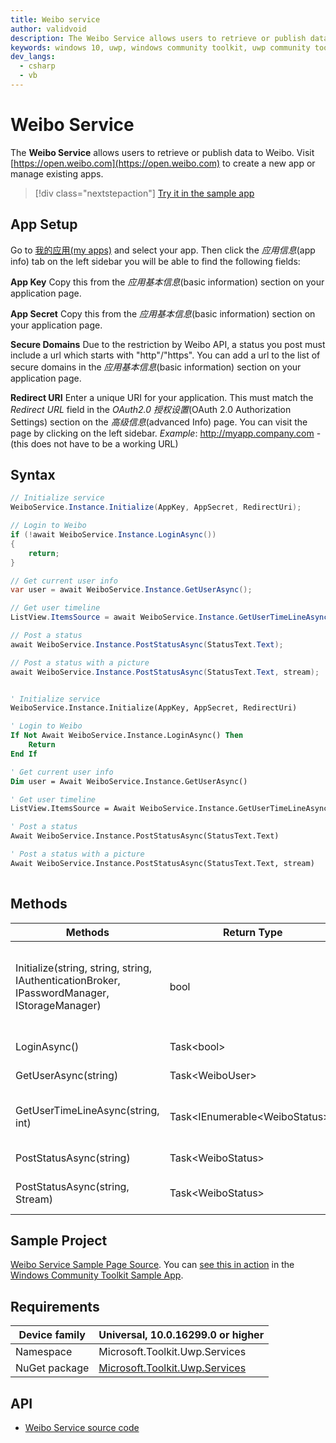 ```yaml
---
title: Weibo service
author: validvoid
description: The Weibo Service allows users to retrieve or publish data to Weibo.
keywords: windows 10, uwp, windows community toolkit, uwp community toolkit, uwp toolkit, Weibo
dev_langs:
  - csharp
  - vb
---
```


# Weibo Service

The **Weibo Service** allows users to retrieve or publish data to Weibo. Visit [https://open.weibo.com](https://open.weibo.com) to create a new app or manage existing apps.

> [!div class="nextstepaction"]
> [Try it in the sample app](uwpct://Services?sample=Weibo%20Service)

## App Setup

Go to [我的应用(my apps)](http://open.weibo.com/apps) and select your app. Then click the *应用信息*(app info) tab on the left sidebar you will be able to find the following fields:

**App Key**
Copy this from the *应用基本信息*(basic information) section on your application page.

**App Secret**
Copy this from the *应用基本信息*(basic information) section on your application page.

**Secure Domains**
Due to the restriction by Weibo API, a status you post must include a url which starts with "http"/"https". You can add a url to the list of secure domains in the *应用基本信息*(basic information) section on your application page.

**Redirect URI** Enter a unique URI for your application.  This must match the *Redirect URL* field in the *OAuth2.0 授权设置*(OAuth 2.0 Authorization Settings) section on the *高级信息*(advanced Info) page. You can visit the page by clicking on the left sidebar. 
*Example*: http://myapp.company.com - (this does not have to be a working URL)

## Syntax

```csharp
// Initialize service
WeiboService.Instance.Initialize(AppKey, AppSecret, RedirectUri);

// Login to Weibo
if (!await WeiboService.Instance.LoginAsync())
{
    return;
}

// Get current user info
var user = await WeiboService.Instance.GetUserAsync();

// Get user timeline
ListView.ItemsSource = await WeiboService.Instance.GetUserTimeLineAsync(user.ScreenName, 50);

// Post a status
await WeiboService.Instance.PostStatusAsync(StatusText.Text);

// Post a status with a picture
await WeiboService.Instance.PostStatusAsync(StatusText.Text, stream);

```
```vb

' Initialize service
WeiboService.Instance.Initialize(AppKey, AppSecret, RedirectUri)

' Login to Weibo
If Not Await WeiboService.Instance.LoginAsync() Then
    Return
End If

' Get current user info
Dim user = Await WeiboService.Instance.GetUserAsync()

' Get user timeline
ListView.ItemsSource = Await WeiboService.Instance.GetUserTimeLineAsync(user.ScreenName, 50)

' Post a status
Await WeiboService.Instance.PostStatusAsync(StatusText.Text)

' Post a status with a picture
Await WeiboService.Instance.PostStatusAsync(StatusText.Text, stream)
  
```

## Methods

| Methods | Return Type | Description |
| -- | -- | -- |
| Initialize(string, string, string, IAuthenticationBroker, IPasswordManager, IStorageManager) | bool | Initialize underlying provider with relevant token information. |
| LoginAsync() | Task&lt;bool&gt; |  Log user in to Weibo. |
| GetUserAsync(string) | Task&lt;WeiboUser&gt; |  Retrieve user data. |
| GetUserTimeLineAsync(string, int) | Task&lt;IEnumerable&lt;WeiboStatus&gt;&gt; |  Retrieve user timeline data. |
| PostStatusAsync(string) | Task&lt;WeiboStatus&gt; |  Post a status. |
| PostStatusAsync(string, Stream) | Task&lt;WeiboStatus&gt; |  Post a status with a picture. |

## Sample Project

[Weibo Service Sample Page Source](https://github.com/Microsoft/WindowsCommunityToolkit/tree/master/Microsoft.Toolkit.Uwp.SampleApp/SamplePages/Weibo%20Service). You can [see this in action](uwpct://Services?sample=Weibo%20Service) in the [Windows Community Toolkit Sample App](http://aka.ms/uwptoolkitapp).

## Requirements

| Device family | Universal, 10.0.16299.0 or higher |
| --- | --- |
| Namespace | Microsoft.Toolkit.Uwp.Services |
| NuGet package | [Microsoft.Toolkit.Uwp.Services](https://www.nuget.org/packages/Microsoft.Toolkit.Uwp.Services/) |

## API

* [Weibo Service source code](https://github.com/Microsoft/WindowsCommunityToolkit/tree/master/Microsoft.Toolkit.Services/Services/Weibo)
